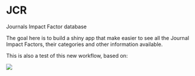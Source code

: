 # JCR
 Journals Impact Factor database

The goal here is to build a shiny app that make easier to see all the Journal Impact Factors, their categories and other information available.

This is also a test of this new workflow, based on:

![](https://twitter.com/R_Graph_Gallery/status/1767942930629591058?t=RXaPOLTClTo5CfVarbXrtg&s=09)

